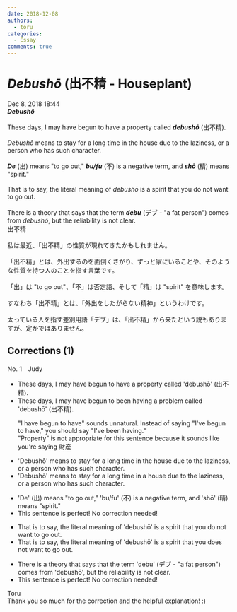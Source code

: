 ```yaml
---
date: 2018-12-08
authors:
  - toru
categories:
  - Essay
comments: true
---
```


# <strong><em>Debushō</strong></em> (出不精 - Houseplant)
<div class="date">Dec 8, 2018 18:44</div>
<div id="post"><div id="body_show_ori">
<strong><em>Debushō</strong></em><br/><br/>These days, I may have begun to have a property called <strong><em>debushō</em></strong> (出不精).<br/><br/><em>Debushō</em> means to stay for a long time in the house due to the laziness, or a person who has such character.<br/><br/><strong><em>De</em></strong> (出) means "to go out," <strong><em>bu/fu</em></strong> (不) is a negative term, and <strong><em>shō</em></strong> (精) means "spirit."<br/><br/>That is to say, the literal meaning of <em>debushō</em> is a spirit that you do not want to go out.<br/><br/>There is a theory that says that the term <strong><em>debu</em></strong> (デブ - "a fat person") comes from <em>debushō</em>, but the reliability is not clear.
</div></div>

<!-- more -->

<div id="post_ja"><div id="body_show_mo">
出不精<br/><br/>私は最近、「出不精」の性質が現れてきたかもしれません。<br/><br/>「出不精」とは、外出するのを面倒くさがり、ずっと家にいることや、そのような性質を持つ人のことを指す言葉です。<br/><br/>「出」は "to go out"、「不」は否定語、そして「精」は "spirit" を意味します。<br/><br/>すなわち「出不精」とは、「外出をしたがらない精神」というわけです。<br/><br/>太っている人を指す差別用語「デブ」は、「出不精」から来たという説もありますが、定かではありません。
</div></div>

## Corrections (1)
<div id="block"><div class="first_name"> No. 1　<span class="just_name">Judy</span></div><div id="block2">
<ul class="correction_field">
<li class="incorrect">These days, I may have begun to have a property called 'debushō' (出不精).</li>
<li class="corrected correct">
<span class="sline">These days,</span> I may have <span class="sline">begun</span> <span class="sline">to</span> <span class="f_blue">been</span> <span class="f_blue">having</span> a <span class="f_blue">problem</span> called 'debushō' (出不精).
<p class="correction_comment">"I have begun to have" sounds unnatural. Instead of saying "I've begun to have," you should say "I've been having." <br/>"Property" is not appropriate for this sentence because it sounds like you're saying 財産</p>
</li>
</ul>
<ul class="correction_field">
<li class="incorrect">'Debushō' means to stay for a long time in the house due to the laziness, or a person who has such character.</li>
<li class="corrected correct">
'Debushō' means to stay for a long time in <span class="f_blue">a</span> house due to <span class="sline">the</span> laziness, or a person who has such character.
</li>
</ul>
<ul class="correction_field">
<li class="incorrect">'De' (出) means "to go out," 'bu/fu' (不) is a negative term, and 'shō' (精) means "spirit."</li>
<li class="corrected perfect">This sentence is perfect! No correction needed!</li>
</ul>
<ul class="correction_field">
<li class="incorrect">That is to say, the literal meaning of 'debushō' is a spirit that you do not want to go out.</li>
<li class="corrected correct">
That is to say, the literal meaning of 'debushō' is a spirit that <span class="sline">you</span> <span class="f_blue">does</span> not want to go out.
</li>
</ul>
<ul class="correction_field">
<li class="incorrect">There is a theory that says that the term 'debu' (デブ - "a fat person") comes from 'debushō', but the reliability is not clear.</li>
<li class="corrected perfect">This sentence is perfect! No correction needed!</li>
</ul>
</div><div class="name"><span class="just_name">Toru</span><br>
Thank you so much for the correction and the helpful explanation! :)
</div>
</div>
